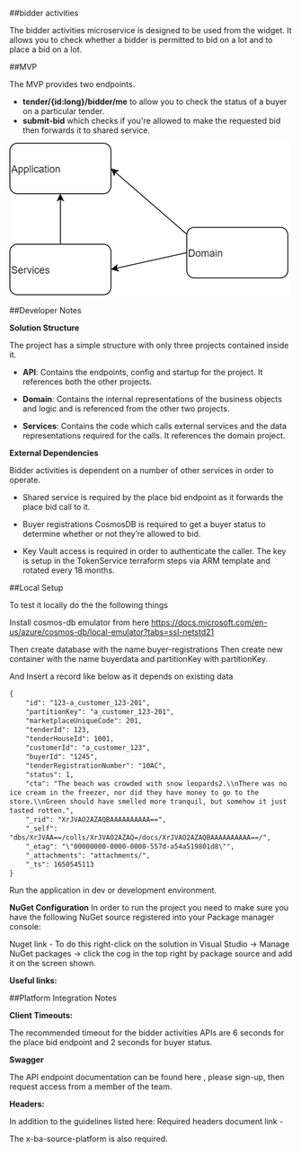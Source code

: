 

##bidder activities

The bidder activities microservice is designed to be used from the widget. It allows you to check whether a bidder is permitted to bid on a lot and to place a bid on a lot.

##MVP

The MVP provides two endpoints. 
- **tender/{id:long}/bidder/me** to allow you to check the status of a buyer on a particular tender.
- **submit-bid**  which checks if you're allowed to make the requested bid then forwards it to shared service.

![Artifacts](./docs/Layers.png)

##Developer Notes

**Solution Structure**

The project has a simple structure with only three projects contained inside it.

- **API**: Contains the endpoints, config and startup for the project. It references both the other projects.

- **Domain**: Contains the internal representations of the business objects and logic and is referenced from the other two projects.

- **Services**: Contains the code which calls external services and the data representations required for the calls. It references the domain project.

**External Dependencies**

Bidder activities is dependent on a number of other services in order to operate.

- Shared service is required by the place bid endpoint as it forwards the place bid call to it.

- Buyer registrations CosmosDB is required to get a buyer status to determine whether or not they’re allowed to bid.

- Key Vault access is required in order to authenticate the caller. The key is setup in the TokenService terraform steps via ARM template and rotated every 18 months.

##Local Setup

To test it locally do the the following things

Install cosmos-db emulator from here https://docs.microsoft.com/en-us/azure/cosmos-db/local-emulator?tabs=ssl-netstd21

Then  create database with the name buyer-registrations
Then create new container with the name buyerdata and partitionKey with partitionKey.

And Insert a record like below as it depends on existing data
```
{
    "id": "123-a_customer_123-201",
    "partitionKey": "a_customer_123-201",
    "marketplaceUniqueCode": 201,
    "tenderId": 123,
    "tenderHouseId": 1001,
    "customerId": "a_customer_123",
    "buyerId": "1245",
    "tenderRegistrationNumber": "10AC",
    "status": 1,
    "cta": "The beach was crowded with snow leopards2.\\nThere was no ice cream in the freezer, nor did they have money to go to the store.\\nGreen should have smelled more tranquil, but somehow it just tasted rotten.",
    "_rid": "XrJVAO2AZAQBAAAAAAAAAA==",
    "_self": "dbs/XrJVAA==/colls/XrJVAO2AZAQ=/docs/XrJVAO2AZAQBAAAAAAAAAA==/",
    "_etag": "\"00000000-0000-0000-557d-a54a519801d8\"",
    "_attachments": "attachments/",
    "_ts": 1650545113
}
```

Run the application in dev or development environment.


**NuGet Configuration** In order to run the project you need to make sure you have the following NuGet source registered into your Package manager console:

Nuget link - 
To do this right-click on the solution in Visual Studio -> Manage NuGet packages -> click the cog in the top right by package source and add it on the screen shown.

**Useful links:**


##Platform Integration Notes

**Client Timeouts:**

The recommended timeout for the bidder activities APIs are 6 seconds for the place bid endpoint and 2 seconds for buyer status.

**Swagger**

The API endpoint documentation can be found here , please sign-up, then request access from a member of the team.

**Headers:**

In addition to the guidelines listed here:
Required headers document link -

The x-ba-source-platform is also required.

